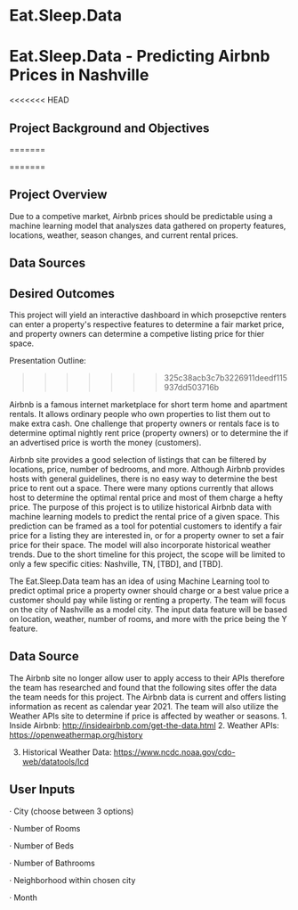 # Eat.Sleep.Data
# **Eat.Sleep.Data - Predicting Airbnb Prices in Nashville**

<<<<<<< HEAD
## **Project Background and Objectives**
=======

=======
## Project Overview
Due to a competive market, Airbnb prices should be predictable using a machine learning model that analyszes data gathered on property features, locations, weather, season changes, and current rental prices.

## Data Sources

## Desired Outcomes

This project will yield an interactive dashboard in which prosepctive renters can enter a property's respective features to determine a fair market price, and property owners can determine a competive listing price for thier space.

Presentation Outline:
>>>>>>> 325c38acb3c7b3226911deedf115937dd503716b

Airbnb is a famous internet marketplace for short term home and apartment rentals. It allows ordinary people who own properties to list them out to make extra cash. One challenge that property owners or rentals face is to determine optimal nightly rent price (property owners) or to determine the if an advertised price is worth the money (customers).

Airbnb site provides a good selection of listings that can be filtered by locations, price, number of bedrooms, and more. Although Airbnb provides hosts with general guidelines, there is no easy way to determine the best price to rent out a space. There were many options currently that allows host to determine the optimal rental price and most of them charge a hefty price. The purpose of this project is to utilize historical Airbnb data with machine learning models to predict the rental price of a given space. This prediction can be framed as a tool for potential customers to identify a fair price for a listing they are interested in, or for a property owner to set a fair price for their space. The model will also incorporate historical weather trends. Due to the short timeline for this project, the scope will be limited to only a few specific cities: Nashville, TN, [TBD], and [TBD].

The Eat.Sleep.Data team has an idea of using Machine Learning tool to predict optimal price a property owner should charge or a best value price a customer should pay while listing or renting a property. The team will focus on the city of Nashville as a model city. The input data feature will be based on location, weather, number of rooms, and more with the price being the Y feature.

## **Data Source**

The Airbnb site no longer allow user to apply access to their APIs therefore the team has researched and found that the following sites offer the data the team needs for this project. The Airbnb data is current and offers listing information as recent as calendar year 2021. The team will also utilize the Weather APIs site to determine if price is affected by weather or seasons. 1. Inside Airbnb: http://insideairbnb.com/get-the-data.html 2. Weather APIs: https://openweathermap.org/history

3. Historical Weather Data: https://www.ncdc.noaa.gov/cdo-web/datatools/lcd

## **User Inputs**

· City (choose between 3 options)

· Number of Rooms

· Number of Beds

· Number of Bathrooms

· Neighborhood within chosen city

· Month